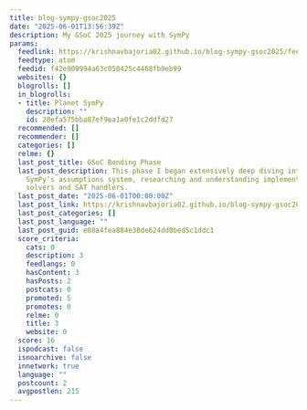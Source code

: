 ```yaml
---
title: blog-sympy-gsoc2025
date: "2025-06-01T13:56:39Z"
description: My GSoC 2025 journey with SymPy
params:
  feedlink: https://krishnavbajoria02.github.io/blog-sympy-gsoc2025/feed.xml
  feedtype: atom
  feedid: f42e909994a63c050425c4468fb9eb99
  websites: {}
  blogrolls: []
  in_blogrolls:
  - title: Planet SymPy
    description: ""
    id: 20efa575bba87ef9ea1a0fe1c2ddfd27
  recommended: []
  recommender: []
  categories: []
  relme: {}
  last_post_title: GSoC Bonding Phase
  last_post_description: This phase I began extensively deep diving into exploring
    SymPy’s assumptions system, researching and understanding implementations of SAT
    solvers and SAT handlers.
  last_post_date: "2025-06-01T00:00:00Z"
  last_post_link: https://krishnavbajoria02.github.io/blog-sympy-gsoc2025/blog-sympy-gsoc2025/2025/06/01/gsoc-bonding-phase.html
  last_post_categories: []
  last_post_language: ""
  last_post_guid: e08a4fea884e38de624dd0bed5c1ddc1
  score_criteria:
    cats: 0
    description: 3
    feedlangs: 0
    hasContent: 3
    hasPosts: 2
    postcats: 0
    promoted: 5
    promotes: 0
    relme: 0
    title: 3
    website: 0
  score: 16
  ispodcast: false
  isnoarchive: false
  innetwork: true
  language: ""
  postcount: 2
  avgpostlen: 215
---
```

